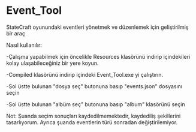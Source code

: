 # Event_Tool
StateCraft oyunundaki eventleri yönetmek ve düzenlemek için geliştirilmiş bir araç

Nasıl kullanılır:

-Çalışma yapabilmek için öncelikle Resources klasörünü indirip içindekileri kolay ulaşabileceğiniz bir yere koyun.

-Compiled klasörünü indirip içindeki Event_Tool.exe yi çalıştırın.

-Sol üstte bulunan "dosya seç" butonuna basıp "events.json" dosyasını seçin

-Sol üstte bulunan "albüm seç" butonuna basıp "album" klasörünü seçin

Not: Şuanda seçim sonuçları kaydedilmemektedir, kaydediliş şekillerini tasarlıyorum. Ayrıca şuanda eventlerin türü sonradan değiştirilemiyor.

